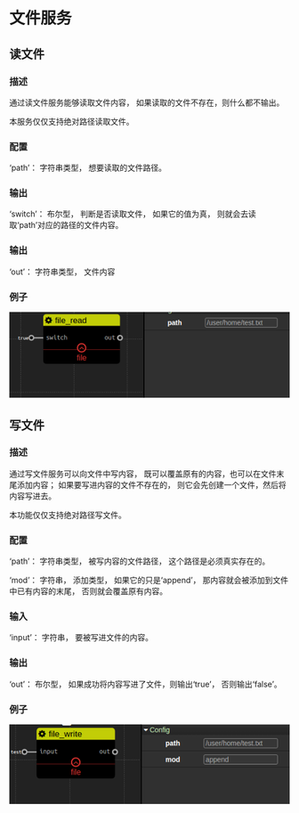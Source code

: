 文件服务
==================
## 读文件

### 描述

通过读文件服务能够读取文件内容， 如果读取的文件不存在，则什么都不输出。

本服务仅仅支持绝对路径读取文件。

### 配置

‘path’： 字符串类型， 想要读取的文件路径。

### 输出

‘switch’： 布尔型， 判断是否读取文件， 如果它的值为真， 则就会去读取‘path’对应的路径的文件内容。

### 输出

‘out’： 字符串类型， 文件内容

### 例子

![](./pic/file_read.png)


## 写文件

### 描述

通过写文件服务可以向文件中写内容， 既可以覆盖原有的内容，也可以在文件末尾添加内容；
如果要写进内容的文件不存在的， 则它会先创建一个文件，然后将内容写进去。

本功能仅仅支持绝对路径写文件。

### 配置

‘path’： 字符串类型， 被写内容的文件路径， 这个路径是必须真实存在的。

‘mod’： 字符串， 添加类型， 如果它的只是‘append’， 那内容就会被添加到文件中已有内容的末尾， 否则就会覆盖原有内容。

### 输入

‘input’： 字符串， 要被写进文件的内容。

### 输出

‘out’： 布尔型， 如果成功将内容写进了文件，则输出‘true’， 否则输出‘false’。

### 例子

![](./pic/file_write.png)
